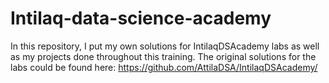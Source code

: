 # Intilaq-data-science-academy

In this repository, I put my own solutions for IntilaqDSAcademy labs as well as my projects done throughout this training.
The original solutions for the labs could be found here: https://github.com/AttilaDSA/IntilaqDSAcademy/
